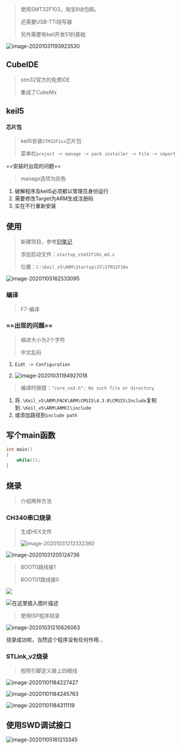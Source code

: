 <!-- 
title: 00-STM32配置
sort: 
--> 

> 使用SMT32F103，淘宝8块包邮。
>
> 还需要USB-TTl烧写器
>
> 另外需要有keil开发51的基础

![image-20201031193923530](https://gitee.com/nmdfzf404/Image-hosting/raw/master/2020/20201031193923.png)

## CubeIDE

> stm32官方的免费IDE
>
> 集成了CubeMx

## keil5

#### 芯片包

> keil5安装`STM32F1xx`芯片包
>
> 菜单栏`project -> manage -> pack installer -> File -> import`

==安装时出现的问题==

> manage选项为灰色

1. 破解程序及keil5必须都以管理员身份运行
2. 需要修改Target为ARM生成注册码
3. 实在不行重新安装

## 使用

> 新建项目，参考[51笔记](/#/HardWare/51MCU/01-第一个LED)
>
> 添加启动文件：`startup_stm32f10x_md.s`
>
> 位置：`C:\Keil_v5\ARM\Startup\ST\STM32F10x`

![image-20201105162533095](https://gitee.com/nmdfzf404/Image-hosting/raw/master/2020/20201105162533.png)

### 编译

> F7-编译

### ==出现的问题==

> 缩进大小为2个字符
>
> 中文乱码

1. `Eidt -> Configuration`

2. ![image-20201031194927018](https://gitee.com/nmdfzf404/Image-hosting/raw/master/2020/20201031194927.png)

   

> 编译时报错：`"core_cm3.h": No such file or directory`

1. 将`.\Keil_v5\ARM\PACK\ARM\CMSIS\4.3.0\CMSIS\Include`复制到`.\Keil_v5\ARM\ARMCC\include`
2. 或添加路径到`include path`

## 写个main函数

```c
int main()
{
    while(1);
}
```

## 烧录

> 介绍两种方法

### CH340串口烧录

> 生成HEX文件
>
> ![image-20201031212332360](https://gitee.com/nmdfzf404/Image-hosting/raw/master/2020/20201031212332.png)

![image-20201031205124736](https://gitee.com/nmdfzf404/Image-hosting/raw/master/2020/20201031205124.png)

> BOOT0跳线接1
>
> BOOT01跳线接0

![](https://gitee.com/nmdfzf404/Image-hosting/raw/master/2020/20201031205835.png)

![在这里插入图片描述](https://img-blog.csdnimg.cn/20200523094925600.png?x-oss-process=image/watermark,type_ZmFuZ3poZW5naGVpdGk,shadow_10,text_aHR0cHM6Ly9ibG9nLmNzZG4ubmV0L2Rvd25hbmRkdXNr,size_16,color_FFFFFF,t_70)

> 使用ISP程序烧录

![image-20201031210626063](https://gitee.com/nmdfzf404/Image-hosting/raw/master/2020/20201031210626.png)

烧录成功啦，当然这个程序没有任何作用…

### STLink_v2烧录

> 按照引脚定义接上四根线

![image-20201101184227427](https://gitee.com/nmdfzf404/Image-hosting/raw/master/2020/20201101184227.png)

![image-20201101184245763](https://gitee.com/nmdfzf404/Image-hosting/raw/master/2020/20201101184245.png)

![image-20201101184311119](https://gitee.com/nmdfzf404/Image-hosting/raw/master/2020/20201101184311.png)

## 使用SWD调试接口

![image-20201105161213345](https://gitee.com/nmdfzf404/Image-hosting/raw/master/2020/20201105161213.png)